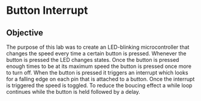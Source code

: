 # Button Interrupt
## Objective
The purpose of this lab was to create an LED-blinking microcontroller that changes the speed every time a certain button is pressed.  Whenever the button is pressed the LED changes states.  Once the button is pressed enough times to be at its maximum speed the button is pressed once more to turn off.  When the button is pressed it triggers an interrupt which looks for a falling edge on each pin that is attached to a button.  Once the interrupt is triggered the speed is toggled.  To reduce the boucing effect a while loop continues while the button is held followed by a delay.
